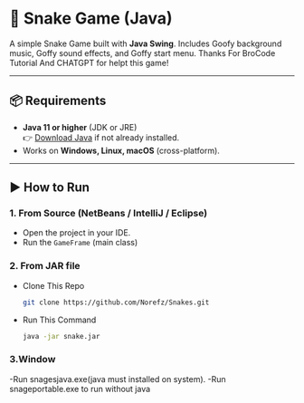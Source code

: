 # 🐍 Snake Game (Java)

A simple Snake Game built with **Java Swing**. Includes Goofy background music, Goffy sound effects, and  Goffy start menu.
Thanks For BroCode Tutorial And CHATGPT for helpt this game!

---

## 📦 Requirements
- **Java 11 or higher** (JDK or JRE)  
  👉 [Download Java](https://adoptium.net/) if not already installed.  
- Works on **Windows, Linux, macOS** (cross-platform).


---

## ▶️ How to Run

### 1. From Source (NetBeans / IntelliJ / Eclipse)

- Open the project in your IDE.  
- Run the `GameFrame` (main class) 

### 2. From JAR file
- Clone This Repo 
  ```bash
  git clone https://github.com/Norefz/Snakes.git
- Run This Command 
   ```bash
  java -jar snake.jar
### 3.Window
-Run snagesjava.exe(java must installed on system).
-Run snageportable.exe to run without java
